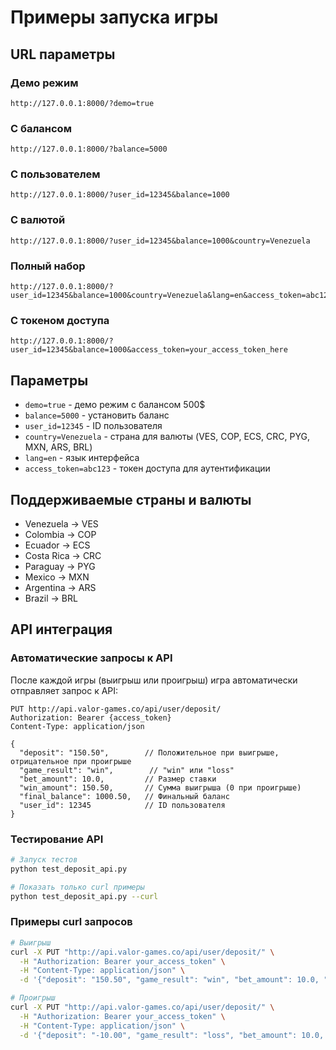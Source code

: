 # Примеры запуска игры

## URL параметры

### Демо режим
```
http://127.0.0.1:8000/?demo=true
```

### С балансом
```
http://127.0.0.1:8000/?balance=5000
```

### С пользователем
```
http://127.0.0.1:8000/?user_id=12345&balance=1000
```

### С валютой
```
http://127.0.0.1:8000/?user_id=12345&balance=1000&country=Venezuela
```

### Полный набор
```
http://127.0.0.1:8000/?user_id=12345&balance=1000&country=Venezuela&lang=en&access_token=abc123
```

### С токеном доступа
```
http://127.0.0.1:8000/?user_id=12345&balance=1000&access_token=your_access_token_here
```

## Параметры

- `demo=true` - демо режим с балансом 500$
- `balance=5000` - установить баланс
- `user_id=12345` - ID пользователя
- `country=Venezuela` - страна для валюты (VES, COP, ECS, CRC, PYG, MXN, ARS, BRL)
- `lang=en` - язык интерфейса
- `access_token=abc123` - токен доступа для аутентификации

## Поддерживаемые страны и валюты

- Venezuela → VES
- Colombia → COP  
- Ecuador → ECS
- Costa Rica → CRC
- Paraguay → PYG
- Mexico → MXN
- Argentina → ARS
- Brazil → BRL

## API интеграция

### Автоматические запросы к API

После каждой игры (выигрыш или проигрыш) игра автоматически отправляет запрос к API:

```
PUT http://api.valor-games.co/api/user/deposit/
Authorization: Bearer {access_token}
Content-Type: application/json

{
  "deposit": "150.50",        // Положительное при выигрыше, отрицательное при проигрыше
  "game_result": "win",        // "win" или "loss"
  "bet_amount": 10.0,         // Размер ставки
  "win_amount": 150.50,       // Сумма выигрыша (0 при проигрыше)
  "final_balance": 1000.50,   // Финальный баланс
  "user_id": 12345            // ID пользователя
}
```

### Тестирование API

```bash
# Запуск тестов
python test_deposit_api.py

# Показать только curl примеры
python test_deposit_api.py --curl
```

### Примеры curl запросов

```bash
# Выигрыш
curl -X PUT "http://api.valor-games.co/api/user/deposit/" \
  -H "Authorization: Bearer your_access_token" \
  -H "Content-Type: application/json" \
  -d '{"deposit": "150.50", "game_result": "win", "bet_amount": 10.0, "win_amount": 150.50, "final_balance": 1000.50, "user_id": 12345}'

# Проигрыш
curl -X PUT "http://api.valor-games.co/api/user/deposit/" \
  -H "Authorization: Bearer your_access_token" \
  -H "Content-Type: application/json" \
  -d '{"deposit": "-10.00", "game_result": "loss", "bet_amount": 10.0, "win_amount": 0.0, "final_balance": 990.00, "user_id": 12345}'
```
